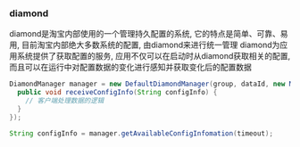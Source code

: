 ### diamond
diamond是淘宝内部使用的一个管理持久配置的系统, 它的特点是简单、可靠、易用, 目前淘宝内部绝大多数系统的配置, 由diamond来进行统一管理
diamond为应用系统提供了获取配置的服务, 应用不仅可以在启动时从diamond获取相关的配置, 而且可以在运行中对配置数据的变化进行感知并获取变化后的配置数据

```java
DiamondManager manager = new DefaultDiamondManager(group, dataId, new ManagerListener() {
  public void receiveConfigInfo(String configInfo) {
    // 客户端处理数据的逻辑
  }
});
```

```java
String configInfo = manager.getAvailableConfigInfomation(timeout);
```
